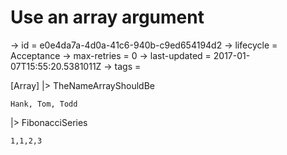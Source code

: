 # Use an array argument

-> id = e0e4da7a-4d0a-41c6-940b-c9ed654194d2
-> lifecycle = Acceptance
-> max-retries = 0
-> last-updated = 2017-01-07T15:55:20.5381011Z
-> tags = 

[Array]
|> TheNameArrayShouldBe
``` names
Hank, Tom, Todd
```

|> FibonacciSeries
``` numbers
1,1,2,3
```

~~~
